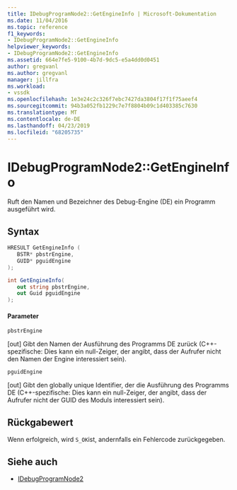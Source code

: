 ```yaml
---
title: IDebugProgramNode2::GetEngineInfo | Microsoft-Dokumentation
ms.date: 11/04/2016
ms.topic: reference
f1_keywords:
- IDebugProgramNode2::GetEngineInfo
helpviewer_keywords:
- IDebugProgramNode2::GetEngineInfo
ms.assetid: 664e7fe5-9100-4b7d-9dc5-e5a4dd0d0451
author: gregvanl
ms.author: gregvanl
manager: jillfra
ms.workload:
- vssdk
ms.openlocfilehash: 1e3e24c2c326f7ebc7427da3804f17f1f75aeef4
ms.sourcegitcommit: 94b3a052fb1229c7e7f8804b09c1d403385c7630
ms.translationtype: MT
ms.contentlocale: de-DE
ms.lasthandoff: 04/23/2019
ms.locfileid: "68205735"
---
```

# <a name="idebugprogramnode2getengineinfo"></a>IDebugProgramNode2::GetEngineInfo
Ruft den Namen und Bezeichner des Debug-Engine (DE) ein Programm ausgeführt wird.

## <a name="syntax"></a>Syntax

```cpp
HRESULT GetEngineInfo ( 
   BSTR* pbstrEngine,
   GUID* pguidEngine
);
```

```csharp
int GetEngineInfo(
   out string pbstrEngine,
   out Guid pguidEngine
);
```

#### <a name="parameters"></a>Parameter
 `pbstrEngine`

 [out] Gibt den Namen der Ausführung des Programms DE zurück (C++-spezifische: Dies kann ein null-Zeiger, der angibt, dass der Aufrufer nicht den Namen der Engine interessiert sein).

 `pguidEngine`

 [out] Gibt den globally unique Identifier, der die Ausführung des Programms DE (C++-spezifische: Dies kann ein null-Zeiger, der angibt, dass der Aufrufer nicht der GUID des Moduls interessiert sein).

## <a name="return-value"></a>Rückgabewert
 Wenn erfolgreich, wird `S_OK`ist, andernfalls ein Fehlercode zurückgegeben.

## <a name="see-also"></a>Siehe auch
- [IDebugProgramNode2](../../../extensibility/debugger/reference/idebugprogramnode2.md)